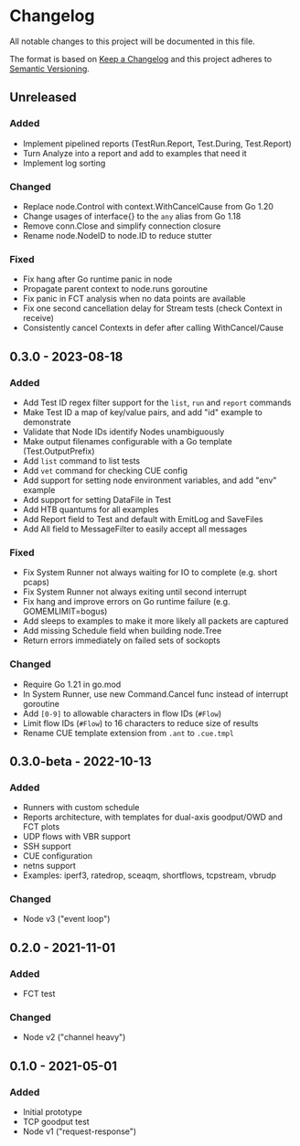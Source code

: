 # Changelog
All notable changes to this project will be documented in this file.

The format is based on [Keep a Changelog](http://keepachangelog.com/en/1.0.0/)
and this project adheres to
[Semantic Versioning](http://semver.org/spec/v2.0.0.html).

## Unreleased

### Added

- Implement pipelined reports (TestRun.Report, Test.During, Test.Report)
- Turn Analyze into a report and add to examples that need it
- Implement log sorting

### Changed

- Replace node.Control with context.WithCancelCause from Go 1.20
- Change usages of interface{} to the `any` alias from Go 1.18
- Remove conn.Close and simplify connection closure
- Rename node.NodeID to node.ID to reduce stutter

### Fixed

- Fix hang after Go runtime panic in node
- Propagate parent context to node.runs goroutine
- Fix panic in FCT analysis when no data points are available
- Fix one second cancellation delay for Stream tests (check Context in receive)
- Consistently cancel Contexts in defer after calling WithCancel/Cause

## 0.3.0 - 2023-08-18

### Added

- Add Test ID regex filter support for the `list`, `run` and `report` commands
- Make Test ID a map of key/value pairs, and add "id" example to demonstrate
- Validate that Node IDs identify Nodes unambiguously
- Make output filenames configurable with a Go template (Test.OutputPrefix)
- Add `list` command to list tests
- Add `vet` command for checking CUE config
- Add support for setting node environment variables, and add "env" example
- Add support for setting DataFile in Test
- Add HTB quantums for all examples
- Add Report field to Test and default with EmitLog and SaveFiles
- Add All field to MessageFilter to easily accept all messages

### Fixed

- Fix System Runner not always waiting for IO to complete (e.g. short pcaps)
- Fix System Runner not always exiting until second interrupt
- Fix hang and improve errors on Go runtime failure (e.g. GOMEMLIMIT=bogus)
- Add sleeps to examples to make it more likely all packets are captured
- Add missing Schedule field when building node.Tree
- Return errors immediately on failed sets of sockopts

### Changed

- Require Go 1.21 in go.mod
- In System Runner, use new Command.Cancel func instead of interrupt goroutine
- Add `[0-9]` to allowable characters in flow IDs (`#Flow`)
- Limit flow IDs (`#Flow`) to 16 characters to reduce size of results
- Rename CUE template extension from `.ant` to `.cue.tmpl`

## 0.3.0-beta - 2022-10-13

### Added

- Runners with custom schedule
- Reports architecture, with templates for dual-axis goodput/OWD and FCT plots
- UDP flows with VBR support
- SSH support
- CUE configuration
- netns support
- Examples: iperf3, ratedrop, sceaqm, shortflows, tcpstream, vbrudp

### Changed

- Node v3 ("event loop")

## 0.2.0 - 2021-11-01

### Added

- FCT test

### Changed

- Node v2 ("channel heavy")

## 0.1.0 - 2021-05-01

### Added

- Initial prototype
- TCP goodput test
- Node v1 ("request-response")
